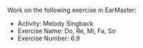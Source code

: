 Work on the following exercise in EarMaster:
- Activity: Melody Singback
- Exercise Name: Do, Re, Mi, Fa, So
- Exercise Number: 6.9
